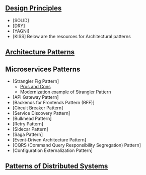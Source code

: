 ## [Design Principles]()
- [SOLID]
- [DRY]
- [YAGNI]
- [KISS]
Below are the resources for Architectural patterns
## [Architecture Patterns](https://learn.microsoft.com/en-us/azure/architecture/patterns/)
## Microservices Patterns
- [Strangler Fig Pattern]
  - [Pros and Cons](https://www.redhat.com/architect/pros-and-cons-strangler-architecture-pattern)
  - [Modernization example of Strangler Pattern](https://docs.aws.amazon.com/prescriptive-guidance/latest/modernization-aspnet-web-services/fig-pattern.html)
- [API Gateway Pattern]
- [Backends for Frontends Pattern (BFF)]
- [Circuit Breaker Pattern]
- [Service Discovery Pattern]
- [Bulkhead Pattern]
- [Retry Pattern]
- [Sidecar Pattern]
- [Saga Pattern]
- [Event-Driven Architecture Pattern]
- [CQRS (Command Query Responsibility Segregation) Pattern]
- [Configuration Externalization Pattern]
## [Patterns of Distributed Systems](https://martinfowler.com/articles/patterns-of-distributed-systems/)
